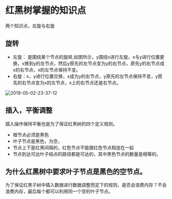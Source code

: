 # 红黑树掌握的知识点

两个知识点，左旋与右旋

## 旋转

- 左旋： 是围绕某个节点的旋转,如图所示，y围绕x进行左旋，x与y进行位置更换，x换到y的左节点，然后y原先的左节点变为y的右节点，原先y的右节点成x的右节点，x的左节点保持不变。
- 右旋：x，y进行位置交换，x成为y的右节点，y原先的左节点保持不变，y原先的右节点变为x的左节点，x上的右节点还是右节点。

![2019-05-02-23-37-12](http://jikelearn.cn/2019-05-02-23-37-12.png)

## 插入，平衡调整

插入操作保持平衡也是为了保证红黑树的四个定义规则。

- 根节点必须是黑色
- 叶子节点是黑色，为空，
- 节点上下是红黑间隔的，红色节点不能跟红色节点相连在一起
- 节点到达可达叶子结点的路径都是可达的，其中黑色节点的数量是相等的。

## 为什么红黑树中要求叶子节点是黑色的空节点。

为了保证红黑子树中插入数据进行数据调整而定下的规则，是否会浪费内存？不会浪费内存，最后每个都可以利用同一个空的叶子节点。
